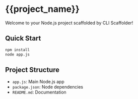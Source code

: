 # {{project_name}}

Welcome to your Node.js project scaffolded by CLI Scaffolder!

## Quick Start

```bash
npm install
node app.js
```

## Project Structure

- `app.js`: Main Node.js app
- `package.json`: Node dependencies
- `README.md`: Documentation
